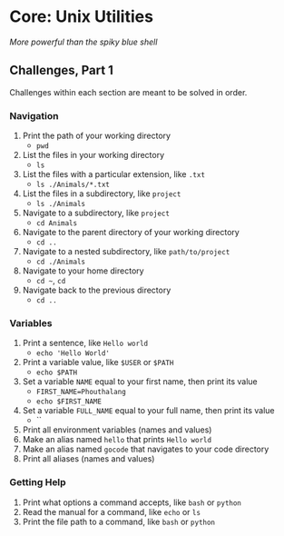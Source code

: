 # Core: Unix Utilities

_More powerful than the spiky blue shell_

## Challenges, Part 1

Challenges within each section are meant to be solved in order.

### Navigation

1.  Print the path of your working directory
    - `pwd`
1.  List the files in your working directory
    - `ls`
1.  List the files with a particular extension, like `.txt`
    - `ls ./Animals/*.txt`
1.  List the files in a subdirectory, like `project`
    - `ls ./Animals`
1.  Navigate to a subdirectory, like `project`
    - `cd Animals`
1.  Navigate to the parent directory of your working directory
    - `cd ..`
1.  Navigate to a nested subdirectory, like `path/to/project`
    - `cd ./Animals`
1.  Navigate to your home directory
    - `cd ~`, `cd `
1.  Navigate back to the previous directory
    - `cd ..`

### Variables

1.  Print a sentence, like `Hello world`
    - `echo 'Hello World'`
1.  Print a variable value, like `$USER` or `$PATH`
    - `echo $PATH`
1.  Set a variable `NAME` equal to your first name, then print its value
    - `FIRST_NAME=Phouthalang`
    - `echo $FIRST_NAME`
1.  Set a variable `FULL_NAME` equal to your full name, then print its value
    - ``
1.  Print all environment variables (names and values)
1.  Make an alias named `hello` that prints `Hello world`
1.  Make an alias named `gocode` that navigates to your code directory
1.  Print all aliases (names and values)

### Getting Help

1.  Print what options a command accepts, like `bash` or `python`
1.  Read the manual for a command, like `echo` or `ls`
1.  Print the file path to a command, like `bash` or `python`
